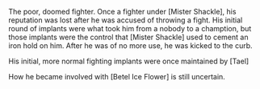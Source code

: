 The poor, doomed fighter.  Once a fighter under [Mister Shackle], his reputation was lost after he was accused of throwing a fight.  His initial round of implants were what took him from a nobody to a chamption, but those implants were the control that [Mister Shackle] used to cement an iron hold on him.  After he was of no more use, he was kicked to the curb.

His initial, more normal fighting implants were once maintained by [Tael]

How he became involved with [Betel Ice Flower] is still uncertain.